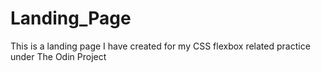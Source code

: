 # Landing_Page
This is a landing page I have created for my CSS flexbox related practice under The Odin Project